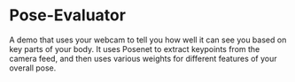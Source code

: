 # Pose-Evaluator
A demo that uses your webcam to tell you how well it can see you based on key parts of your body. It uses Posenet to extract keypoints from the camera feed, and then uses various weights for different features of your overall pose.
